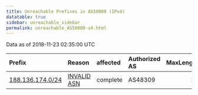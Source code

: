 ```yaml
---
title: Unreachable Prefixes in AS50000 (IPv4)
datatable: true
sidebar: unreachable_sidebar
permalink: unreachable_AS50000-v4.html
---
```


Data as of 2018-11-23 02:35:00 UTC


<div class="datatable-begin"></div>

| Prefix                                                     | Reason                                                                                                  | affected   | Authorized AS   |   MaxLength | Anchor                                         |   unreachable /24s |
|:-----------------------------------------------------------|:--------------------------------------------------------------------------------------------------------|:-----------|:----------------|------------:|:-----------------------------------------------|-------------------:|
| [188.136.174.0/24](https://stat.ripe.net/188.136.174.0/24) | [INVALID ASN](https://rpki-validator.ripe.net/announcement-preview?asn=AS50000&prefix=188.136.174.0/24) | complete   | AS48309         |          24 | [RIPE](unreachable_RIPE_NCC_RPKI_Root-v4.html) |                  1 |

<div class="datatable-end"></div>
